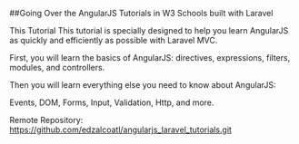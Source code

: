 ##Going Over the AngularJS Tutorials in W3 Schools built with Laravel 

This Tutorial
This tutorial is specially designed to help you learn AngularJS as quickly and efficiently as possible with Laravel MVC.

First, you will learn the basics of AngularJS: directives, expressions, filters, modules, and controllers.

Then you will learn everything else you need to know about AngularJS:

Events, DOM, Forms, Input, Validation, Http, and more.


Remote Repository: https://github.com/edzalcoatl/angularjs_laravel_tutorials.git